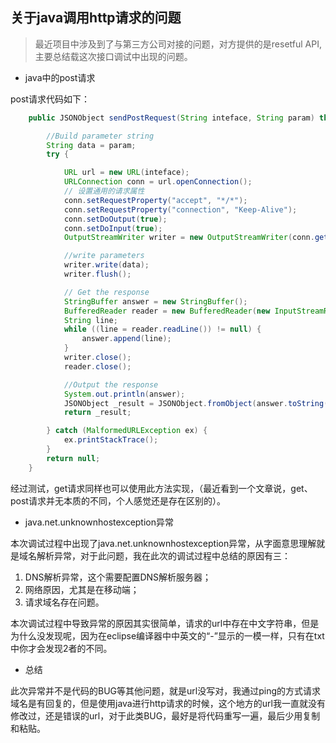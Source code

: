 ## 关于java调用http请求的问题

> 最近项目中涉及到了与第三方公司对接的问题，对方提供的是resetful API,主要总结载这次接口调试中出现的问题。

* java中的post请求

post请求代码如下：

```java
    public JSONObject sendPostRequest(String inteface, String param) throws java.io.IOException {

        //Build parameter string
        String data = param;
        try {

            URL url = new URL(inteface);
            URLConnection conn = url.openConnection();
            // 设置通用的请求属性
            conn.setRequestProperty("accept", "*/*");
            conn.setRequestProperty("connection", "Keep-Alive");
            conn.setDoOutput(true);
            conn.setDoInput(true);
            OutputStreamWriter writer = new OutputStreamWriter(conn.getOutputStream(),"UTF-8");

            //write parameters
            writer.write(data);
            writer.flush();

            // Get the response
            StringBuffer answer = new StringBuffer();
            BufferedReader reader = new BufferedReader(new InputStreamReader(conn.getInputStream(),"UTF-8"));
            String line;
            while ((line = reader.readLine()) != null) {
                answer.append(line);
            }
            writer.close();
            reader.close();

            //Output the response
            System.out.println(answer);
            JSONObject _result = JSONObject.fromObject(answer.toString());
            return _result;

        } catch (MalformedURLException ex) {
            ex.printStackTrace();
        }
        return null;
    }
```

经过测试，get请求同样也可以使用此方法实现，（最近看到一个文章说，get、post请求并无本质的不同，个人感觉还是存在区别的）。

* java.net.unknownhostexception异常

本次调试过程中出现了java.net.unknownhostexception异常，从字面意思理解就是域名解析异常，对于此问题，我在此次的调试过程中总结的原因有三：

1. DNS解析异常，这个需要配置DNS解析服务器；
2. 网络原因，尤其是在移动端；
3. 请求域名存在问题。

本次调试过程中导致异常的原因其实很简单，请求的url中存在中文字符串，但是为什么没发现呢，因为在eclipse编译器中中英文的“-”显示的一模一样，只有在txt中你才会发现2者的不同。

* 总结

此次异常并不是代码的BUG等其他问题，就是url没写对，我通过ping的方式请求域名是有回复的，但是使用java进行http请求的时候，这个地方的url我一直就没有修改过，还是错误的url，对于此类BUG，最好是将代码重写一遍，最后少用复制和粘贴。

